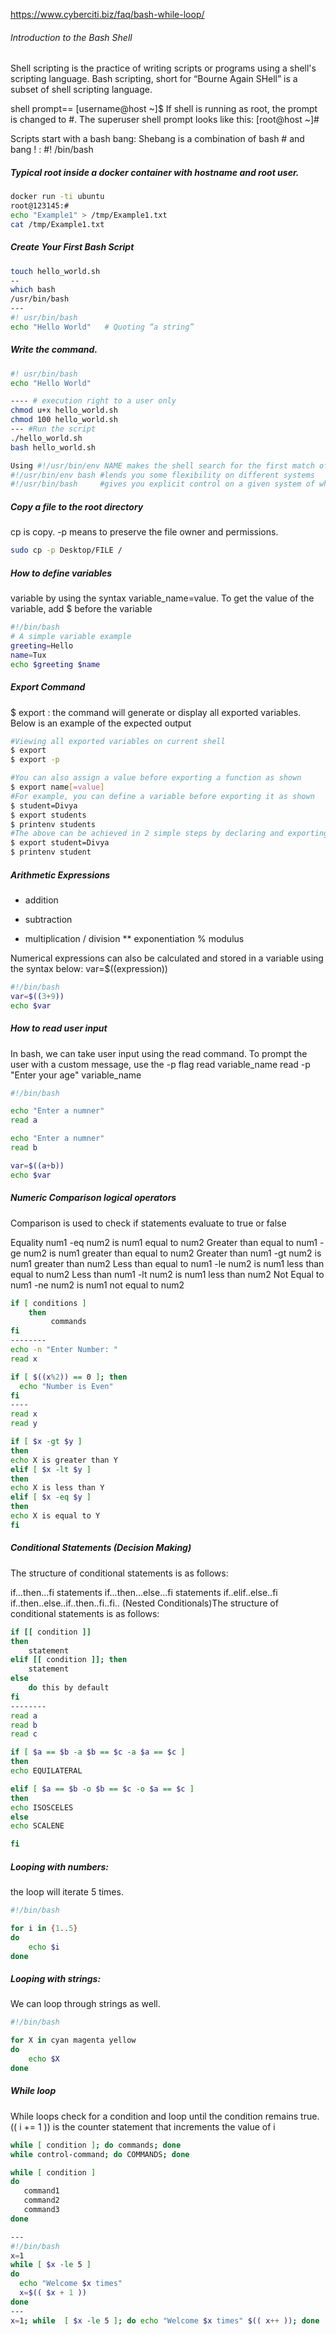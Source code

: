 https://www.cyberciti.biz/faq/bash-while-loop/

###### Introduction to the Bash Shell

Shell scripting is the practice of writing scripts or programs using a shell's scripting language.
Bash scripting, short for “Bourne Again SHell” is a subset of shell scripting language.

shell prompt==  [username@host ~]$
If shell is running as root, the prompt is changed to #. The superuser shell prompt looks like this: [root@host ~]#

Scripts start with a bash bang: Shebang is a combination of bash # and bang ! : #! /bin/bash

##### Typical root inside a docker container with hostname and root user.
``````sh
docker run -ti ubuntu
root@123145:#
echo "Example1" > /tmp/Example1.txt
cat /tmp/Example1.txt

``````
##### Create Your First Bash Script

``````sh
touch hello_world.sh
--
which bash
/usr/bin/bash
---
#! usr/bin/bash
echo "Hello World"   # Quoting “a string”

``````
##### Write the command.

``````sh
#! usr/bin/bash
echo "Hello World"

---- # execution right to a user only
chmod u+x hello_world.sh
chmod 100 hello_world.sh
--- #Run the script
./hello_world.sh
bash hello_world.sh

Using #!/usr/bin/env NAME makes the shell search for the first match of NAME in the $PATH environment variable. It can be useful if you aren't aware of the absolute path or don't want to search for it.
#!/usr/bin/env bash #lends you some flexibility on different systems
#!/usr/bin/bash     #gives you explicit control on a given system of what executable is called
``````
##### Copy a file to the root directory
cp is copy. -p means to preserve the file owner and permissions.
``````sh
sudo cp -p Desktop/FILE /

``````

##### How to define variables
variable by using the syntax variable_name=value. To get the value of the variable, add $ before the variable
``````sh
#!/bin/bash
# A simple variable example
greeting=Hello
name=Tux
echo $greeting $name
``````
##### Export Command
$ export : the command will generate or display all exported variables. Below is an example of the expected output
``````sh
#Viewing all exported variables on current shell
$ export
$ export -p

#You can also assign a value before exporting a function as shown
$ export name[=value]
#For example, you can define a variable before exporting it as shown
$ student=Divya
$ export students
$ printenv students
#The above can be achieved in 2 simple steps by declaring and exporting the variable in one line as shown
$ export student=Divya
$ printenv student
``````
##### Arithmetic Expressions
+	addition
-	subtraction
*	multiplication
/	division
**	exponentiation
%	modulus

Numerical expressions can also be calculated and stored in a variable using the syntax below: var=$((expression))
``````sh
#!/bin/bash
var=$((3+9))
echo $var

``````
##### How to read user input
In bash, we can take user input using the read command.
To prompt the user with a custom message, use the -p flag
read variable_name
read -p "Enter your age" variable_name
``````sh
#!/bin/bash

echo "Enter a numner"
read a

echo "Enter a numner"
read b

var=$((a+b))
echo $var

``````
##### Numeric Comparison logical operators
Comparison is used to check if statements evaluate to true or false

Equality	num1 -eq num2	is num1 equal to num2
Greater than equal to	num1 -ge num2	is num1 greater than equal to num2
Greater than	num1 -gt num2	is num1 greater than num2
Less than equal to	num1 -le num2	is num1 less than equal to num2
Less than	num1 -lt num2	is num1 less than num2
Not Equal to	num1 -ne num2	is num1 not equal to num2
``````sh
if [ conditions ]
    then
         commands
fi
--------
echo -n "Enter Number: "
read x

if [ $((x%2)) == 0 ]; then
  echo "Number is Even"
fi
----
read x
read y

if [ $x -gt $y ]
then
echo X is greater than Y
elif [ $x -lt $y ]
then
echo X is less than Y
elif [ $x -eq $y ]
then
echo X is equal to Y
fi
``````
##### Conditional Statements (Decision Making)
The structure of conditional statements is as follows:

if...then...fi statements
if...then...else...fi statements
if..elif..else..fi
if..then..else..if..then..fi..fi.. (Nested Conditionals)The structure of conditional statements is as follows:

``````sh
if [[ condition ]]
then
	statement
elif [[ condition ]]; then
	statement 
else
	do this by default
fi
--------
read a
read b
read c

if [ $a == $b -a $b == $c -a $a == $c ]
then
echo EQUILATERAL

elif [ $a == $b -o $b == $c -o $a == $c ]
then 
echo ISOSCELES
else
echo SCALENE

fi

``````
##### Looping with numbers:
the loop will iterate 5 times.
``````sh
#!/bin/bash

for i in {1..5}
do
    echo $i
done

``````
##### Looping with strings:
We can loop through strings as well.
``````sh
#!/bin/bash

for X in cyan magenta yellow  
do
	echo $X
done

``````
##### While loop
While loops check for a condition and loop until the condition remains true.
(( i += 1 )) is the counter statement that increments the value of i


``````sh
while [ condition ]; do commands; done
while control-command; do COMMANDS; done

while [ condition ]
do
   command1
   command2
   command3
done

---
#!/bin/bash
x=1
while [ $x -le 5 ]
do
  echo "Welcome $x times"
  x=$(( $x + 1 ))
done
---
x=1; while  [ $x -le 5 ]; do echo "Welcome $x times" $(( x++ )); done

``````
